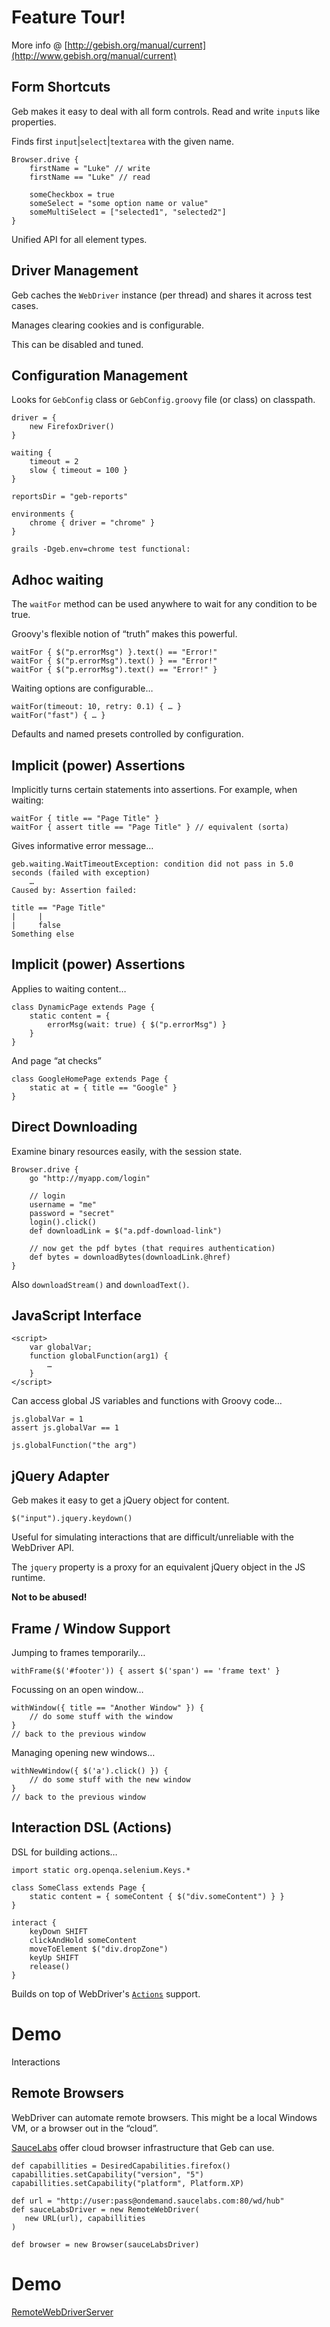 # Feature Tour!

More info @ [http://gebish.org/manual/current](http://www.gebish.org/manual/current)

## Form Shortcuts

Geb makes it easy to deal with all form controls. Read and write `input`s like properties.

Finds first `input`|`select`|`textarea` with the given name.

    Browser.drive {
        firstName = "Luke" // write
        firstName == "Luke" // read
        
        someCheckbox = true
        someSelect = "some option name or value"
        someMultiSelect = ["selected1", "selected2"]
    }

Unified API for all element types.

## Driver Management

Geb caches the `WebDriver` instance (per thread) and shares it across test cases.

Manages clearing cookies and is configurable.

This can be disabled and tuned.

## Configuration Management

Looks for `GebConfig` class or `GebConfig.groovy` file (or class) on classpath.

    driver = { 
        new FirefoxDriver()
    }

    waiting {
        timeout = 2
        slow { timeout = 100 }
    }

    reportsDir = "geb-reports"

    environments {
        chrome { driver = "chrome" }
    }

`grails -Dgeb.env=chrome test functional:`

## Adhoc waiting

The `waitFor` method can be used anywhere to wait for any condition to be true.

Groovy's flexible notion of “truth” makes this powerful.

    waitFor { $("p.errorMsg") }.text() == "Error!"
    waitFor { $("p.errorMsg").text() } == "Error!"
    waitFor { $("p.errorMsg").text() == "Error!" }

Waiting options are configurable…

    waitFor(timeout: 10, retry: 0.1) { … }
    waitFor("fast") { … }

Defaults and named presets controlled by configuration.

## Implicit (power) Assertions

Implicitly turns certain statements into assertions. For example, when waiting:

    waitFor { title == "Page Title" }
    waitFor { assert title == "Page Title" } // equivalent (sorta)

Gives informative error message…

    geb.waiting.WaitTimeoutException: condition did not pass in 5.0 seconds (failed with exception)
        …
    Caused by: Assertion failed:

    title == "Page Title"
    |     |
    |     false
    Something else

## Implicit (power) Assertions

Applies to waiting content…

    class DynamicPage extends Page {
        static content = {
            errorMsg(wait: true) { $("p.errorMsg") }
        }
    }

And page “at checks”

    class GoogleHomePage extends Page {
        static at = { title == "Google" }
    }

## Direct Downloading

Examine binary resources easily, with the session state.

    Browser.drive {
        go "http://myapp.com/login"

        // login
        username = "me"
        password = "secret"
        login().click()
        def downloadLink = $("a.pdf-download-link")

        // now get the pdf bytes (that requires authentication)
        def bytes = downloadBytes(downloadLink.@href)
    }

Also `downloadStream()` and `downloadText()`.

## JavaScript Interface

    <script>
        var globalVar;
        function globalFunction(arg1) {
            …
        }
    </script>

Can access global JS variables and functions with Groovy code…

    js.globalVar = 1
    assert js.globalVar == 1
    
    js.globalFunction("the arg")

## jQuery Adapter

Geb makes it easy to get a jQuery object for content.

    $("input").jquery.keydown()

Useful for simulating interactions that are difficult/unreliable with the WebDriver API.

The `jquery` property is a proxy for an equivalent jQuery object in the JS runtime.

**Not to be abused!**

## Frame / Window Support

Jumping to frames temporarily…

    withFrame($('#footer')) { assert $('span') == 'frame text' }

Focussing on an open window…

    withWindow({ title == "Another Window" }) {
        // do some stuff with the window
    }
    // back to the previous window

Managing opening new windows…

    withNewWindow({ $('a').click() }) {
        // do some stuff with the new window
    }
    // back to the previous window

## Interaction DSL (Actions)

DSL for building actions…

    import static org.openqa.selenium.Keys.*

    class SomeClass extends Page {
        static content = { someContent { $("div.someContent") } }
    }

    interact {
        keyDown SHIFT
        clickAndHold someContent
        moveToElement $("div.dropZone")
        keyUp SHIFT
        release()
    }

Builds on top of WebDriver's [`Actions`](http://selenium.googlecode.com/svn/trunk/docs/api/java/org/openqa/selenium/interactions/Actions.html) support.

# Demo

Interactions

## Remote Browsers

WebDriver can automate remote browsers. This might be a local Windows VM, or a browser out in the “cloud”.

[SauceLabs](http://saucelabs.com/) offer cloud browser infrastructure that Geb can use.

    def capabillities = DesiredCapabilities.firefox()
    capabillities.setCapability("version", "5")
    capabillities.setCapability("platform", Platform.XP)
    
    def url = "http://user:pass@ondemand.saucelabs.com:80/wd/hub"
    def sauceLabsDriver = new RemoteWebDriver(
       new URL(url), capabillities
    )
    
    def browser = new Browser(sauceLabsDriver)

# Demo

[RemoteWebDriverServer](http://code.google.com/p/selenium/wiki/RemoteWebDriverServer)
